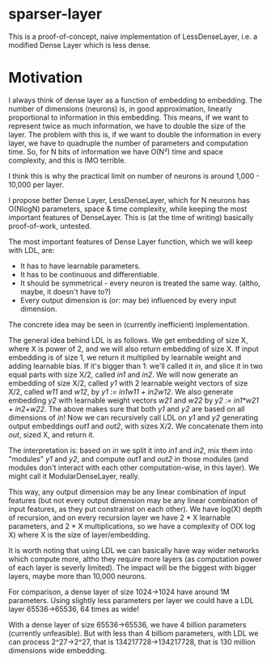 # sparser-layer

This is a proof-of-concept, naive implementation of LessDenseLayer, i.e. a modified Dense Layer which is less dense.

# Motivation

I always think of dense layer as a function of embedding to embedding.
The number of dimensions (neurons) is, in good approximation, linearly proportional to information in this embedding.
This means, if we want to represent twice as much information, we have to double the size of the layer.
The problem with this is, if we want to double the information in every layer,
we have to quadruple the number of parameters and computation time.
So, for N bits of information we have O(N²) time and space complexity, and this is IMO terrible.

I think this is why the practical limit on number of neurons is around 1,000 - 10,000 per layer.

I propose better Dense Layer, LessDenseLayer, which for N neurons has O(NlogN) parameters, space & time complexity,
while keeping the most important features of DenseLayer. This is (at the time of writing) basically proof-of-work, untested.

The most important features of Dense Layer function, which we will keep with LDL, are:
* It has to have learnable parameters.
* It has to be continuous and differentiable.
* It should be symmetrical - every neuron is treated the same way.  (altho, maybe, it doesn't have to?)
* Every output dimension is (or: may be) influenced by every input dimension.

The concrete idea may be seen in (currently inefficient) implementation.

The general idea behind LDL is as follows. We get embedding of size X, where X is power of 2,
and we will also return embedding of size X.
If input embedding is of size 1, we return it multiplied by learnable weight and adding learnable bias.
If it's bigger than 1: we'll called it _in_, and slice it in two equal parts with size X/2, called _in1_ and _in2_. We will now generate an embedding of size X/2, called _y1_ with 2 learnable weight vectors of size X/2, called _w11_ and _w12_, by _y1 := in1*w11 + in2*w12_. We also generate embedding _y2_ with learnable weight vectors _w21_ and _w22_ by _y2 := in1*w21 + in2+w22_.
The above makes sure that both _y1_ and _y2_ are based on all dimensions of _in_!
Now we can recursively call LDL on _y1_ and _y2_ generating output embeddings _out1_ and _out2_, with sizes X/2. We concatenate them into _out_, sized X, and return it.

The interpretation is: based on _in_ we split it into _in1_ and _in2_, mix them into "modules" _y1_ and _y2_, and compute _out1_ and _out2_ in those modules (and modules don't interact with each other computation-wise, in this layer). We might call it ModularDenseLayer, really.

This way, any output dimension may be any linear combination of input features (but not every output dimension may be any linear combination of input features, as they put constrainst on each other). We have log(X) depth of recursion, and on every recursion layer we have 2 * X learnable parameters, and 2 * X multiplications, so we have a complexity of O(X log X) where X is the size of layer/embedding.

It is worth noting that using LDL we can basically have way wider networks which compute more, altho they require more layers (as computation power of each layer is severly limited). The impact will be the biggest with bigger layers, maybe more than 10,000 neurons.

For comparison, a dense layer of size 1024->1024 have around 1M parameters. Using slightly less parameters per layer we could have a LDL layer 65536->65536, 64 times as wide!

With a dense layer of size 65536->65536, we have 4 billion parameters (currently unfeasible). But with less than 4 billiom parameters, with LDL we can process 2^27->2^27, that is 134217728->134217728, that is 130 million dimensions wide embedding.
